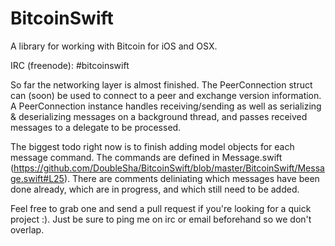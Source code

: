 BitcoinSwift
============

A library for working with Bitcoin for iOS and OSX.

IRC (freenode): #bitcoinswift

So far the networking layer is almost finished. The PeerConnection struct can (soon) be used to connect to a peer and exchange version information. A PeerConnection instance handles receiving/sending as well as serializing & deserializing messages on a background thread, and passes received messages to a delegate to be processed.

The biggest todo right now is to finish adding model objects for each message command. The commands are defined in Message.swift (https://github.com/DoubleSha/BitcoinSwift/blob/master/BitcoinSwift/Message.swift#L25). There are comments deliniating which messages have been done already, which are in progress, and which still need to be added.

Feel free to grab one and send a pull request if you're looking for a quick project :). Just be sure to ping me on irc or email beforehand so we don't overlap.
